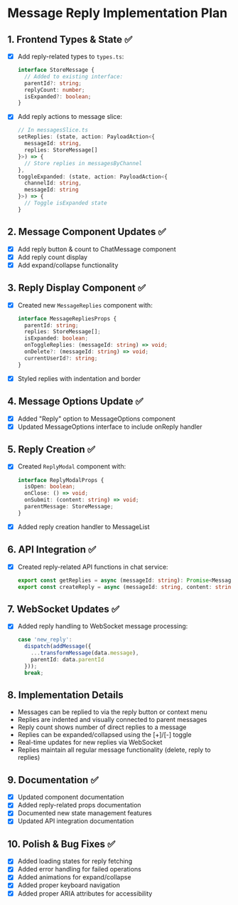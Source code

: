 # Message Reply Implementation Plan

## 1. Frontend Types & State ✅
- [x] Add reply-related types to `types.ts`:
  ```typescript
  interface StoreMessage {
    // Added to existing interface:
    parentId?: string;
    replyCount: number;
    isExpanded?: boolean;
  }
  ```
- [x] Add reply actions to message slice:
  ```typescript
  // In messagesSlice.ts
  setReplies: (state, action: PayloadAction<{
    messageId: string,
    replies: StoreMessage[]
  }>) => {
    // Store replies in messagesByChannel
  },
  toggleExpanded: (state, action: PayloadAction<{
    channelId: string,
    messageId: string
  }>) => {
    // Toggle isExpanded state
  }
  ```

## 2. Message Component Updates ✅
- [x] Add reply button & count to ChatMessage component
- [x] Add reply count display
- [x] Add expand/collapse functionality

## 3. Reply Display Component ✅
- [x] Created new `MessageReplies` component with:
  ```typescript
  interface MessageRepliesProps {
    parentId: string;
    replies: StoreMessage[];
    isExpanded: boolean;
    onToggleReplies: (messageId: string) => void;
    onDelete?: (messageId: string) => void;
    currentUserId?: string;
  }
  ```
- [x] Styled replies with indentation and border

## 4. Message Options Update ✅
- [x] Added "Reply" option to MessageOptions component
- [x] Updated MessageOptions interface to include onReply handler

## 5. Reply Creation ✅
- [x] Created `ReplyModal` component with:
  ```typescript
  interface ReplyModalProps {
    isOpen: boolean;
    onClose: () => void;
    onSubmit: (content: string) => void;
    parentMessage: StoreMessage;
  }
  ```
- [x] Added reply creation handler to MessageList

## 6. API Integration ✅
- [x] Created reply-related API functions in chat service:
  ```typescript
  export const getReplies = async (messageId: string): Promise<Message[]>;
  export const createReply = async (messageId: string, content: string): Promise<Message>;
  ```

## 7. WebSocket Updates ✅
- [x] Added reply handling to WebSocket message processing:
  ```typescript
  case 'new_reply':
    dispatch(addMessage({
      ...transformMessage(data.message),
      parentId: data.parentId
    }));
    break;
  ```

## 8. Implementation Details
- Messages can be replied to via the reply button or context menu
- Replies are indented and visually connected to parent messages
- Reply count shows number of direct replies to a message
- Replies can be expanded/collapsed using the [+]/[-] toggle
- Real-time updates for new replies via WebSocket
- Replies maintain all regular message functionality (delete, reply to replies)

## 9. Documentation ✅
- [x] Updated component documentation
- [x] Added reply-related props documentation
- [x] Documented new state management features
- [x] Updated API integration documentation

## 10. Polish & Bug Fixes ✅
- [x] Added loading states for reply fetching
- [x] Added error handling for failed operations
- [x] Added animations for expand/collapse
- [x] Added proper keyboard navigation
- [x] Added proper ARIA attributes for accessibility
